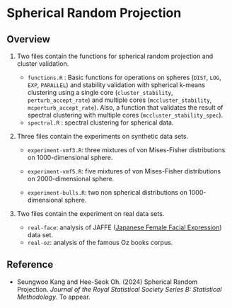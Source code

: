 # Spherical Random Projection

## Overview

1. Two files contain the functions for spherical random projection and cluster validation.
   - `functions.R` : Basic functions for operations on spheres (`DIST`, `LOG`, `EXP`, `PARALLEL`) and stability validation with spherical k-means clustering using a single core (`cluster_stability`, `perturb_accept_rate`) and multiple cores (`mccluster_stability`, `mcperturb_accept_rate`). Also, a function that validates the result of spectral clustering with multiple cores (`mccluster_stability_spec`). 
   - `spectral.R` :  spectral clustering for spherical data.
2. Three files contain the experiments on synthetic data sets.

   - `experiment-vmf3.R`: three mixtures of von Mises-Fisher distributions on 1000-dimensional sphere.

   - `experiment-vmf5.R`: five mixtures of von Mises-Fisher distributions on 2000-dimensional sphere.

   - `experiment-bulls.R`: two non spherical distributions on 1000-dimensional sphere.
3. Two files contain the experiment on real data sets.
   - `real-face`: analysis of JAFFE ([Japanese Female Facial Expression](https://doi.org/10.5281/zenodo.4029679)) data set.
   - `real-oz`: analysis of the famous Oz books corpus.



## Reference

-   Seungwoo Kang and Hee-Seok Oh. (2024) Spherical Random Projection. *Journal of the Royal Statistical Society Series B: Statistical Methodology*. To appear.

